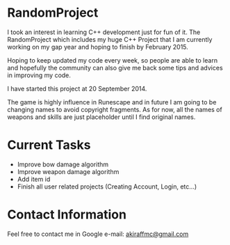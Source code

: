 RandomProject
=============

I took an interest in learning C++ development just for fun of it. The RandomProject which includes my huge C++ Project that I am currently working on my gap year and hoping to finish by February 2015. 

Hoping to keep updated my code every week, so people are able to learn and hopefully the community can also give me back some tips and advices in improving my code.

I have started this project at 20 September 2014.

The game is highly influence in Runescape and in future I am going to be changing names to avoid copyright fragments. As for now, all the names of weapons and skills are just placeholder until I find original names.

Current Tasks
=============
+ Improve bow damage algorithm
+ Improve weapon damage algorithm
+ Add item id 
+ Finish all user related projects (Creating Account, Login, etc...)


Contact Information
===================
Feel free to contact me in Google
e-mail: akiraffmc@gmail.com
